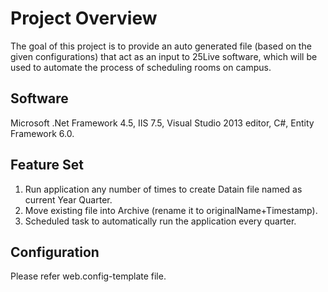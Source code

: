 
# Project Overview
The goal of this project is to provide an auto generated file (based on the given configurations) that act as an input to 25Live software, which will be used to automate the process of scheduling rooms on campus.

## Software 
Microsoft .Net Framework 4.5, IIS 7.5, Visual Studio 2013 editor, C#, Entity Framework 6.0. 

## Feature Set
   1.	Run application any number of times to create Datain file named as current Year Quarter.
   2.	Move existing file into Archive (rename it to originalName+Timestamp).
   3.	Scheduled task to automatically run the application every quarter.
   
## Configuration
Please refer web.config-template file. 





